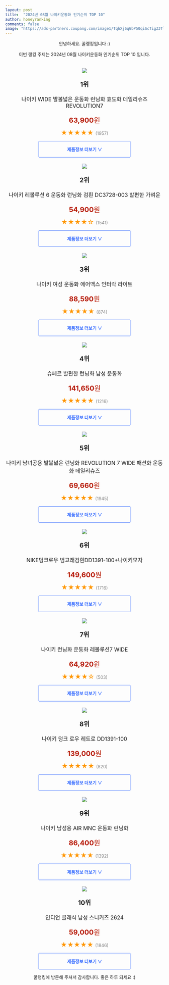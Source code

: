 ```yaml
---
layout: post
title:  "2024년 08월 나이키운동화 인기순위 TOP 10"
author: honeyranking
comments: false
image: "https://ads-partners.coupang.com/image1/TqhXj6qGbP50qiScTigZJTl9ePkx6CeH6I-0zRxzq2nhANFQ9zUYbNrzXGsOkv7_eoZMx9i0QVnidtx-8Hd--PYbwg_MRmMQzZH1h9ZAkO9DNo1U2cExNyyfzvFsS5eWGVYOBYvB5EvUixBHNLjETNCpngZkt5uETTwm7VQ_BXTDrAdb5fHf7vHZt8znwFFSD4GOOstfigzA5zokdhHfnjPYQiAOaQCrZqLEs36SE2puCJothH9oPrX6CuSk6TgocgazyZXrGKbsfQ83Hfka0wbNkyOrf4tTZSnlfrTRuLfdTxUYze2eiKDpsA=="
---
```

<p style="text-align: center;">안녕하세요. 꿀랭킹입니다 :)</p>
<p style="text-align: center;">이번 랭킹 주제는 2024년 08월 나이키운동화 인기순위 TOP 10 입니다.</p><center><img src="https://ads-partners.coupang.com/image1/TqhXj6qGbP50qiScTigZJTl9ePkx6CeH6I-0zRxzq2nhANFQ9zUYbNrzXGsOkv7_eoZMx9i0QVnidtx-8Hd--PYbwg_MRmMQzZH1h9ZAkO9DNo1U2cExNyyfzvFsS5eWGVYOBYvB5EvUixBHNLjETNCpngZkt5uETTwm7VQ_BXTDrAdb5fHf7vHZt8znwFFSD4GOOstfigzA5zokdhHfnjPYQiAOaQCrZqLEs36SE2puCJothH9oPrX6CuSk6TgocgazyZXrGKbsfQ83Hfka0wbNkyOrf4tTZSnlfrTRuLfdTxUYze2eiKDpsA==" style="margin-top:20px" /></center><p style="text-align: center; font-size: 20px"><b>1위</b></p><p style="text-align: center; font-size: 17px">나이키 WIDE 발볼넓은 운동화 런닝화 효도화 데일리슈즈 REVOLUTION7</p><p style="text-align: center;"><span style="color: #b61800; font-size: 22px;"><b>63,900</b>원</span></p><p style="text-align: center;"><span style="color: #ff9600; font-size: 20px;">★★★★★ </span><span style="color: #878787;">(1957)</span></p><center><a href="https://link.coupang.com/re/AFFSDP?lptag=AF3899140&subid=honeyrank&pageKey=7686886419&itemId=20545316375&vendorItemId=87621764643&traceid=V0-153-2362108d2c88b48a&requestid=20240801130000857097209303&token=31850C%7CMIXED"><div style="font-size: 14px; display: inline-block; padding: 15px 90px; color: #346aff; border-radius: 2px; border: 1px solid #346aff; cursor: pointer;"><b>제품정보 더보기 &or;</b></div></a></center><center><img src="https://ads-partners.coupang.com/image1/Jzg0_6iKB5n7hk9FJ8A0qLqnVc31xBYGFd7XXLbtDAc6WIOUKP3kRgb0iTvU-RHkapRB83aUXEKmfb2sfjMvummFTEvnw7v_McgXxQP7YiGGRQUfzw_3lAVlv4GcKpTy7LCbVnYN5Qtu0ZR5yDZ0IsiEmgFo5NIZDDWWlmmgQEtfHz3rnQzBu_jWp6mDNP0gjGNGoo0T-Qi9kQTSZZK3j3C7r7PqD4lOcpF8Uu3SJqP96ePk_t65vBTbEJt1vgYISOTRFNcjfK3M5Z9OKHlxF22JGhVixl5EGlFF2x159ZeO-pTWu6xHCrU=" style="margin-top:20px" /></center><p style="text-align: center; font-size: 20px"><b>2위</b></p><p style="text-align: center; font-size: 17px">나이키 레볼루션 6 운동화 런닝화 검흰 DC3728-003 발편한 가벼운</p><p style="text-align: center;"><span style="color: #b61800; font-size: 22px;"><b>54,900</b>원</span></p><p style="text-align: center;"><span style="color: #ff9600; font-size: 20px;">★★★★☆ </span><span style="color: #878787;">(1541)</span></p><center><a href="https://link.coupang.com/re/AFFSDP?lptag=AF3899140&subid=honeyrank&pageKey=6272949644&itemId=16167181915&vendorItemId=90442934983&traceid=V0-153-ed1ece3a1d143aff&requestid=20240801130000857097209303&token=31850C%7CMIXED"><div style="font-size: 14px; display: inline-block; padding: 15px 90px; color: #346aff; border-radius: 2px; border: 1px solid #346aff; cursor: pointer;"><b>제품정보 더보기 &or;</b></div></a></center><center><img src="https://ads-partners.coupang.com/image1/UkmphG7rscm12n8BUgWjNyXufUFEdTUR8cH7RbN0tnfWwUsetE8LoCLkNtdbkVITtwyGFwWW5VtZfncF2LerroswAGsx4npcHsVR3k4zFxgVhWjGPGUTdTpVZqwkmvn2qJDIQDNIOsD77nWbE1Fs-fZGTT7ju6FBXoEDyonynUeKJRy1p3myv-D4rlzFUWRM2pBSXj5N6zqu8ZwoMzj_Wjafn6sdSS232uCDV4RsGhuixAxUywTWfxG7MmYyruW7BzuutzX1L5cBF3XKKSBnR7CMzuDmNwNmWX_nEhzF4dMxsNQb1Bg3S6U=" style="margin-top:20px" /></center><p style="text-align: center; font-size: 20px"><b>3위</b></p><p style="text-align: center; font-size: 17px">나이키 여성 운동화 에어맥스 인터락 라이트</p><p style="text-align: center;"><span style="color: #b61800; font-size: 22px;"><b>88,590</b>원</span></p><p style="text-align: center;"><span style="color: #ff9600; font-size: 20px;">★★★★★ </span><span style="color: #878787;">(874)</span></p><center><a href="https://link.coupang.com/re/AFFSDP?lptag=AF3899140&subid=honeyrank&pageKey=7052974502&itemId=17467643549&vendorItemId=90782750581&traceid=V0-153-627c98dbf3399eb0&requestid=20240801130000857097209303&token=31850C%7CMIXED"><div style="font-size: 14px; display: inline-block; padding: 15px 90px; color: #346aff; border-radius: 2px; border: 1px solid #346aff; cursor: pointer;"><b>제품정보 더보기 &or;</b></div></a></center><center><img src="https://ads-partners.coupang.com/image1/CCdjT-vL96zknI_yCNAIMg_Ja1TPNvCyw0-UL6UsORpv6DXOqeRFv0oPnFPetJT-2p4pXXmTBR9kbkJQ8uHSLE_7mMO8TPLU7j96wEji9uaoIweu4AZJYcDRjFpdspFlGOygFOl4CowQ-n5lZ5FbgZwB2XgTpxlN80yZEdgqmd31ryv4INWY_Yzv-lZY2cX3LKs2d55GCk10DGjUoqo4-O_UtcDzAA1Pax7hcoSQd7g3b00ZGW7iDQtWq7ivcJ7xG7JvOU6Bjdjsben5Davz4DG0OMaCrIg9ewZjfufQUsobEVKT12TFgdYHrAhgmA==" style="margin-top:20px" /></center><p style="text-align: center; font-size: 20px"><b>4위</b></p><p style="text-align: center; font-size: 17px">슈페르 발편한 런닝화 남성 운동화</p><p style="text-align: center;"><span style="color: #b61800; font-size: 22px;"><b>141,650</b>원</span></p><p style="text-align: center;"><span style="color: #ff9600; font-size: 20px;">★★★★★ </span><span style="color: #878787;">(1216)</span></p><center><a href="https://link.coupang.com/re/AFFSDP?lptag=AF3899140&subid=honeyrank&pageKey=7945160321&itemId=21902264515&vendorItemId=88950281835&traceid=V0-153-b7031d219df925bf&clickBeacon=86625f80-4fba-11ef-a7df-66516ce2eb52%7E3&requestid=20240801130000857097209303&token=31850C%7CMIXED"><div style="font-size: 14px; display: inline-block; padding: 15px 90px; color: #346aff; border-radius: 2px; border: 1px solid #346aff; cursor: pointer;"><b>제품정보 더보기 &or;</b></div></a></center><center><img src="https://ads-partners.coupang.com/image1/ZAUoi39skTCh38IHZCa1BlY_xxjR_tYMzqEUjHq_zPP7OJ38kcI6CcfQBw7uopcfckmlgTN4TL-jf_GVol8qzi6stm5cVuuKj96TTwQvRiA3ku4hzObkz9dwRSC49a5xbatldy9_GuxLPu3ExAPm2o_A_Iun30FTOUlukX1r4eOC6T_FQ8HDKnTXsRvObeYUFgFQ6ivakhOAoDNKhJ3cYeVFY_pT2HQ3wSiouPSCVzSpYTDk76mZxd_2dBtddBmRZGKw8NgAvoN8J9hFUQox2HN1x8m8R35pTZCLOOwmZQ6s8vhCCItoAqY=" style="margin-top:20px" /></center><p style="text-align: center; font-size: 20px"><b>5위</b></p><p style="text-align: center; font-size: 17px">나이키 남녀공용 발볼넓은 런닝화 REVOLUTION 7 WIDE 패션화 운동화 데일리슈즈</p><p style="text-align: center;"><span style="color: #b61800; font-size: 22px;"><b>69,660</b>원</span></p><p style="text-align: center;"><span style="color: #ff9600; font-size: 20px;">★★★★★ </span><span style="color: #878787;">(1945)</span></p><center><a href="https://link.coupang.com/re/AFFSDP?lptag=AF3899140&subid=honeyrank&pageKey=7670286558&itemId=20459455288&vendorItemId=87539302633&traceid=V0-153-dce4f1c8cfe409a9&requestid=20240801130000857097209303&token=31850C%7CMIXED"><div style="font-size: 14px; display: inline-block; padding: 15px 90px; color: #346aff; border-radius: 2px; border: 1px solid #346aff; cursor: pointer;"><b>제품정보 더보기 &or;</b></div></a></center><center><img src="https://ads-partners.coupang.com/image1/rjGB8HamU1vXV72Zrp0i_rZIB23sXQjJa1eYoglKb_CqrX11lRvrfkip84M5peEwNqGedhkVUps5Svc-lMHLYrcWD2zbadDMm3Ti_fhGWoMAp4yiQ1_FcFgqM5H0OMmxJE7Okbt5yqiOms00bCJWTP4fVlKqjHj0Cz_ZC0RTnv7Cuf_neATq3WVzfl1R9Pa-V70fsrSMf479DKMbzBKs0Odb2MGtHDezBfWp3BQm8iaHQf8t9J5JPLX4zfLBtFrWWmyt7eCHeoNI2oE0dLYeZ-y7Orj9qM8lsafFbta6LlNGnpckUBAB9hgcg6SWOcQ=" style="margin-top:20px" /></center><p style="text-align: center; font-size: 20px"><b>6위</b></p><p style="text-align: center; font-size: 17px">NIKE덩크로우 범고래검흰DD1391-100+나이키모자</p><p style="text-align: center;"><span style="color: #b61800; font-size: 22px;"><b>149,600</b>원</span></p><p style="text-align: center;"><span style="color: #ff9600; font-size: 20px;">★★★★★ </span><span style="color: #878787;">(1716)</span></p><center><a href="https://link.coupang.com/re/AFFSDP?lptag=AF3899140&subid=honeyrank&pageKey=8206894689&itemId=23544294000&vendorItemId=90570503268&traceid=V0-153-0820483e60583e55&clickBeacon=86625f80-4fba-11ef-bc46-4ecbe44c1619%7E3&requestid=20240801130000857097209303&token=31850C%7CMIXED"><div style="font-size: 14px; display: inline-block; padding: 15px 90px; color: #346aff; border-radius: 2px; border: 1px solid #346aff; cursor: pointer;"><b>제품정보 더보기 &or;</b></div></a></center><center><img src="https://ads-partners.coupang.com/image1/wv45vhhWv-S5VfpFwiVtmn_t8DDlbbf97YZ97oRh9Z3yM4kccfzzmUcZAFw_dPOm6uWq1teiHsGb9WpABa8PTk7_A_8vyPJ10IqE-P5Lt5z9LbbS1br_CVy4h8JHp71mctN6RKGZLm9PWei_5M2jlohWwghaTRgh2mKkwNic0J0xhUznpRxi-EvvADY1-EleDBmuf_dm9X12RaYPw-V8nYXqK4Rk15dr-S_V3Gz4pF9T6Ss5FQpKwQAOXmK6E6asgvnlYLqfU5qNQYOI9f1qyKjovp1eJ1m_dUGwurZ3tJRl8xzUvSQmHrg=" style="margin-top:20px" /></center><p style="text-align: center; font-size: 20px"><b>7위</b></p><p style="text-align: center; font-size: 17px">나이키 런닝화 운동화 레볼루션7 WIDE</p><p style="text-align: center;"><span style="color: #b61800; font-size: 22px;"><b>64,920</b>원</span></p><p style="text-align: center;"><span style="color: #ff9600; font-size: 20px;">★★★★☆ </span><span style="color: #878787;">(503)</span></p><center><a href="https://link.coupang.com/re/AFFSDP?lptag=AF3899140&subid=honeyrank&pageKey=7708701007&itemId=20658162349&vendorItemId=90722497009&traceid=V0-153-e98fe0a2076f0c42&requestid=20240801130000857097209303&token=31850C%7CMIXED"><div style="font-size: 14px; display: inline-block; padding: 15px 90px; color: #346aff; border-radius: 2px; border: 1px solid #346aff; cursor: pointer;"><b>제품정보 더보기 &or;</b></div></a></center><center><img src="https://ads-partners.coupang.com/image1/HO7ekukpLjqAgHD9HNH8P7BWaRWsdCxxxEeK79PkMWovASXKFzIV3AmA9Wmd10UigmytSpthF8IzkpPk180Lt3uRxDkHtonAl4lZXRRIYoiUcC8vsybtnj0nJXugh3s1Cxr0Dx1jxHeJ5PKX6JGj3qJBweFkjzyp65N7wWlb1BX1dnMdQ4ANjZDYWRejGdIeRwDKeFYazWtkdMW6PdaKMKCOmcgZMuNoeNDM8xy4Hm_-wu5QHCSZvQqxNWdS2Xk1M_VHlG40UHKhDc9UASEmW_e-mzfVgQiFyGuIdNXNvYyeHiyQu5q3isTDP4V-sBg=" style="margin-top:20px" /></center><p style="text-align: center; font-size: 20px"><b>8위</b></p><p style="text-align: center; font-size: 17px">나이키 덩크 로우 레트로 DD1391-100</p><p style="text-align: center;"><span style="color: #b61800; font-size: 22px;"><b>139,000</b>원</span></p><p style="text-align: center;"><span style="color: #ff9600; font-size: 20px;">★★★★★ </span><span style="color: #878787;">(820)</span></p><center><a href="https://link.coupang.com/re/AFFSDP?lptag=AF3899140&subid=honeyrank&pageKey=7215537544&itemId=22225764217&vendorItemId=90795801656&traceid=V0-153-9798880da41efbc6&clickBeacon=86625f80-4fba-11ef-89d0-ac2f7004c7fc%7E3&requestid=20240801130000857097209303&token=31850C%7CMIXED"><div style="font-size: 14px; display: inline-block; padding: 15px 90px; color: #346aff; border-radius: 2px; border: 1px solid #346aff; cursor: pointer;"><b>제품정보 더보기 &or;</b></div></a></center><center><img src="https://ads-partners.coupang.com/image1/Qz9sxi3wCAosPNsaQ-uw0fpFfk6BYV2a2usyUozR4looXzt04PZVfZelHMVYCq5ZzhMrii2o3E9sk1kw8oKmn8Z6I-K9j9NvbijkY7TGLp8VAP902yPFqi6eFQSVNCv9c996uNLhkuPKOOk4nvPC1RdGhWyqD8amndeonBpsn1GwlDMaqJgKTj35_dCZ0OOWNUAjGXq6sSkuVAfMT_VzOO-9moEfqnW-mSExprLPj6AQa7iHfFX3yhnbZYy962oYXiORoULi6XE7eiEQXRpNd0J7JT1EBEC6E3tvOm-OhsHOTxL4I_WywhVbwQ==" style="margin-top:20px" /></center><p style="text-align: center; font-size: 20px"><b>9위</b></p><p style="text-align: center; font-size: 17px">나이키 남성용 AIR MNC 운동화 런닝화</p><p style="text-align: center;"><span style="color: #b61800; font-size: 22px;"><b>86,400</b>원</span></p><p style="text-align: center;"><span style="color: #ff9600; font-size: 20px;">★★★★★ </span><span style="color: #878787;">(1392)</span></p><center><a href="https://link.coupang.com/re/AFFSDP?lptag=AF3899140&subid=honeyrank&pageKey=1098706430&itemId=17970447071&vendorItemId=84047224295&traceid=V0-153-1cafaf9c6438006d&requestid=20240801130000857097209303&token=31850C%7CMIXED"><div style="font-size: 14px; display: inline-block; padding: 15px 90px; color: #346aff; border-radius: 2px; border: 1px solid #346aff; cursor: pointer;"><b>제품정보 더보기 &or;</b></div></a></center><center><img src="https://ads-partners.coupang.com/image1/3_ppU4EFCSnDU-8m387TeU-Dge9TKEuB2cL2og-VaDHiPXFHmkDzEzasCvPPRlw5NDD0o8geypQOdCVAN8C8bphrwGVE1dUeuGvlYDlcPhVPcvTvntH3z2LbnEyldkuoNAJq8ZUfPHiH4eUSU3kIyMX-yXkn7yammYDJgQX-S2JqT1BDlbffmpJjn9Rc7MwXXK5e9S4U02daj9crx8ayUs0UlwA3hCQ1LtInX3HpSoN3jFjQ7MpUgiSWgF3WfD3g0YSFqVr20uPjnzLYfyOlB23tC-y3baZdpyA_IVf3HTH1zzo8xON6_uTOAu9Wlw==" style="margin-top:20px" /></center><p style="text-align: center; font-size: 20px"><b>10위</b></p><p style="text-align: center; font-size: 17px">인디언 클래식 남성 스니커즈 2624</p><p style="text-align: center;"><span style="color: #b61800; font-size: 22px;"><b>59,000</b>원</span></p><p style="text-align: center;"><span style="color: #ff9600; font-size: 20px;">★★★★★ </span><span style="color: #878787;">(1846)</span></p><center><a href="https://link.coupang.com/re/AFFSDP?lptag=AF3899140&subid=honeyrank&pageKey=6729197957&itemId=15674120225&vendorItemId=83302735774&traceid=V0-153-2d23eb626ee86494&clickBeacon=86625f80-4fba-11ef-b439-f1f158c188af%7E3&requestid=20240801130000857097209303&token=31850C%7CMIXED"><div style="font-size: 14px; display: inline-block; padding: 15px 90px; color: #346aff; border-radius: 2px; border: 1px solid #346aff; cursor: pointer;"><b>제품정보 더보기 &or;</b></div></a></center><p style="text-align: center;">꿀랭킹에 방문해 주셔서 감사합니다. 좋은 하루 되세요 :)</p>